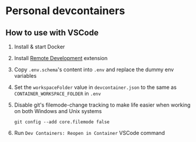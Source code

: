 # Personal devcontainers

## How to use with VSCode

1. Install & start Docker
2. Install [Remote Development](https://marketplace.visualstudio.com/items?itemName=ms-vscode-remote.vscode-remote-extensionpack) extension
3. Copy `.env.schema`'s content into `.env` and replace the dummy env variables
4. Set the `workspaceFolder` value in `devcontainer.json` to the same as `CONTAINER_WORKSPACE_FOLDER` in `.env`
5. Disable git's filemode-change tracking to make life easier when working on both Windows and Unix systems

    `git config --add core.filemode false`
7. Run `Dev Containers: Reopen in Container` VSCode command
